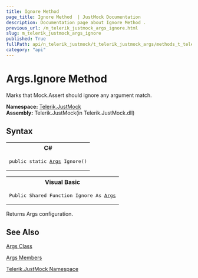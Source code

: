 ```yaml
---
title: Ignore Method 
page_title: Ignore Method  | JustMock Documentation
description: Documentation page about Ignore Method .
previous_url: /m_telerik_justmock_args_ignore.html
slug: m_telerik_justmock_args_ignore
published: True
fullPath: api/n_telerik_justmock/t_telerik_justmock_args/methods_t_telerik_justmock_args/m_telerik_justmock_args_ignore
category: "api"
---
```


# Args.Ignore Method



Marks that Mock.Assert should ignore any argument match.


 **Namespace:**  [Telerik.JustMock](n_telerik_justmock) <br> **Assembly:** Telerik.JustMock(in Telerik.JustMock.dll)
## Syntax


<div id="syntaxCodeBlocks" class="code"><span codeLanguage="CSharp"><table><tr><th>C#</th></tr><tr><td><pre xml:space="preserve"><span class="keyword">public</span> <span class="keyword">static</span> <a href="T_Telerik_JustMock_Args.html">Args</a> <span class="identifier">Ignore</span>()</pre></td></tr></table></span><span codeLanguage="VisualBasicDeclaration"><table><tr><th>Visual Basic</th></tr><tr><td><pre xml:space="preserve"><span class="keyword">Public</span> <span class="keyword">Shared</span> <span class="keyword">Function</span> <span class="identifier">Ignore</span> <span class="keyword">As</span> <a href="T_Telerik_JustMock_Args.html">Args</a></pre></td></tr></table></span></div>
Returns Args configuration.

## See Also



 [Args Class](t_telerik_justmock_args) 

 [Args Members](allmembers_t_telerik_justmock_args) 

 [Telerik.JustMock Namespace](n_telerik_justmock) 



